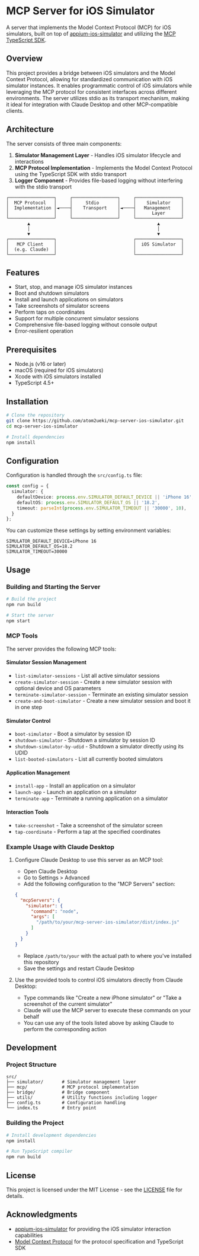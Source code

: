 # MCP Server for iOS Simulator

A server that implements the Model Context Protocol (MCP) for iOS simulators, built on top of [appium-ios-simulator](https://github.com/appium/appium-ios-simulator) and utilizing the [MCP TypeScript SDK](https://github.com/modelcontextprotocol/typescript-sdk).

## Overview

This project provides a bridge between iOS simulators and the Model Context Protocol, allowing for standardized communication with iOS simulator instances. It enables programmatic control of iOS simulators while leveraging the MCP protocol for consistent interfaces across different environments. The server utilizes stdio as its transport mechanism, making it ideal for integration with Claude Desktop and other MCP-compatible clients.

## Architecture

The server consists of three main components:

1. **Simulator Management Layer** - Handles iOS simulator lifecycle and interactions
2. **MCP Protocol Implementation** - Implements the Model Context Protocol using the TypeScript SDK with stdio transport
3. **Logger Component** - Provides file-based logging without interfering with the stdio transport

```
┌─────────────────┐     ┌─────────────────┐     ┌─────────────────┐
│  MCP Protocol   │     │     Stdio       │     │    Simulator    │
│  Implementation │◄────┤    Transport    │◄────┤   Management    │
│                 │     │                 │     │      Layer      │
└─────────────────┘     └─────────────────┘     └─────────────────┘
        ▲                                                ▲
        │                                                │
        ▼                                                ▼
┌─────────────────┐                             ┌─────────────────┐
│   MCP Client    │                             │  iOS Simulator  │
│  (e.g. Claude)  │                             │                 │
└─────────────────┘                             └─────────────────┘
```

## Features

- Start, stop, and manage iOS simulator instances
- Boot and shutdown simulators
- Install and launch applications on simulators
- Take screenshots of simulator screens
- Perform taps on coordinates
- Support for multiple concurrent simulator sessions
- Comprehensive file-based logging without console output
- Error-resilient operation

## Prerequisites

- Node.js (v16 or later)
- macOS (required for iOS simulators)
- Xcode with iOS simulators installed
- TypeScript 4.5+

## Installation

```bash
# Clone the repository
git clone https://github.com/atom2ueki/mcp-server-ios-simulator.git
cd mcp-server-ios-simulator

# Install dependencies
npm install
```

## Configuration

Configuration is handled through the `src/config.ts` file:

```typescript
const config = {
  simulator: {
    defaultDevice: process.env.SIMULATOR_DEFAULT_DEVICE || 'iPhone 16',
    defaultOS: process.env.SIMULATOR_DEFAULT_OS || '18.2',
    timeout: parseInt(process.env.SIMULATOR_TIMEOUT || '30000', 10),
  }
};
```

You can customize these settings by setting environment variables:

```
SIMULATOR_DEFAULT_DEVICE=iPhone 16
SIMULATOR_DEFAULT_OS=18.2
SIMULATOR_TIMEOUT=30000
```

## Usage

### Building and Starting the Server

```bash
# Build the project
npm run build

# Start the server
npm start
```

### MCP Tools

The server provides the following MCP tools:

#### Simulator Session Management
- `list-simulator-sessions` - List all active simulator sessions
- `create-simulator-session` - Create a new simulator session with optional device and OS parameters
- `terminate-simulator-session` - Terminate an existing simulator session
- `create-and-boot-simulator` - Create a new simulator session and boot it in one step

#### Simulator Control
- `boot-simulator` - Boot a simulator by session ID
- `shutdown-simulator` - Shutdown a simulator by session ID
- `shutdown-simulator-by-udid` - Shutdown a simulator directly using its UDID
- `list-booted-simulators` - List all currently booted simulators

#### Application Management
- `install-app` - Install an application on a simulator
- `launch-app` - Launch an application on a simulator
- `terminate-app` - Terminate a running application on a simulator

#### Interaction Tools
- `take-screenshot` - Take a screenshot of the simulator screen
- `tap-coordinate` - Perform a tap at the specified coordinates

### Example Usage with Claude Desktop

1. Configure Claude Desktop to use this server as an MCP tool:
   - Open Claude Desktop
   - Go to Settings > Advanced
   - Add the following configuration to the "MCP Servers" section:

   ```json
   {
     "mcpServers": {
       "simulator": {
         "command": "node",
         "args": [
           "/path/to/your/mcp-server-ios-simulator/dist/index.js"
         ]
       }
     }
   }
   ```

   - Replace `/path/to/your` with the actual path to where you've installed this repository
   - Save the settings and restart Claude Desktop

2. Use the provided tools to control iOS simulators directly from Claude Desktop:
   - Type commands like "Create a new iPhone simulator" or "Take a screenshot of the current simulator" 
   - Claude will use the MCP server to execute these commands on your behalf
   - You can use any of the tools listed above by asking Claude to perform the corresponding action

## Development

### Project Structure

```
src/
├── simulator/       # Simulator management layer
├── mcp/             # MCP protocol implementation
├── bridge/          # Bridge component
├── utils/           # Utility functions including logger
├── config.ts        # Configuration handling
└── index.ts         # Entry point
```

### Building the Project

```bash
# Install development dependencies
npm install

# Run TypeScript compiler
npm run build
```

## License

This project is licensed under the MIT License - see the [LICENSE](LICENSE) file for details.

## Acknowledgments

- [appium-ios-simulator](https://github.com/appium/appium-ios-simulator) for providing the iOS simulator interaction capabilities
- [Model Context Protocol](https://github.com/modelcontextprotocol/typescript-sdk) for the protocol specification and TypeScript SDK